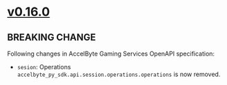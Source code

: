 # [v0.16.0]

## BREAKING CHANGE

Following changes in AccelByte Gaming Services OpenAPI specification:

- `sesion`: Operations `accelbyte_py_sdk.api.session.operations.operations` is now removed.

[v0.16.0]: https://github.com/AccelByte/accelbyte-python-modular-sdk/compare/services-session/v0.15.0..services-session/v0.16.0
